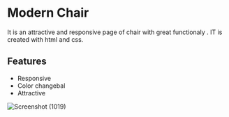 
# Modern Chair
 
 It is an attractive and responsive  page of chair with great functionaly . IT is created with html and css.


## Features

- Responsive
- Color changebal
- Attractive


![Screenshot (1019)](https://github.com/himanshu20yadav/modern_chair/assets/121588019/ae7578f2-c5ab-4587-a114-db3a488c7a7e)
